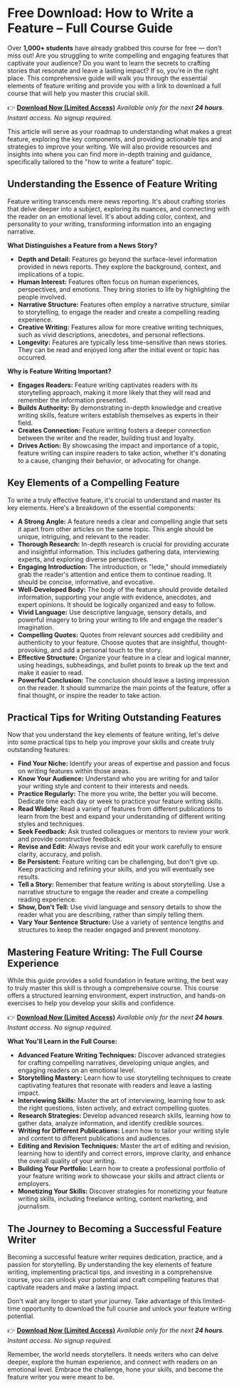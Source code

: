 # Free Download: How to Write a Feature – Full Course Guide

Over **1,000+ students** have already grabbed this course for free — don’t miss out!
Are you struggling to write compelling and engaging features that captivate your audience? Do you want to learn the secrets to crafting stories that resonate and leave a lasting impact? If so, you’re in the right place. This comprehensive guide will walk you through the essential elements of feature writing and provide you with a link to download a full course that will help you master this crucial skill.

👉 [**Download Now (Limited Access)**](https://udemywork.com/how-to-write-a-feature)
_Available only for the next **24 hours**. Instant access. No signup required._

This article will serve as your roadmap to understanding what makes a great feature, exploring the key components, and providing actionable tips and strategies to improve your writing. We will also provide resources and insights into where you can find more in-depth training and guidance, specifically tailored to the "how to write a feature" topic.

## Understanding the Essence of Feature Writing

Feature writing transcends mere news reporting. It's about crafting stories that delve deeper into a subject, exploring its nuances, and connecting with the reader on an emotional level. It's about adding color, context, and personality to your writing, transforming information into an engaging narrative.

**What Distinguishes a Feature from a News Story?**

*   **Depth and Detail:** Features go beyond the surface-level information provided in news reports. They explore the background, context, and implications of a topic.
*   **Human Interest:** Features often focus on human experiences, perspectives, and emotions. They bring stories to life by highlighting the people involved.
*   **Narrative Structure:** Features often employ a narrative structure, similar to storytelling, to engage the reader and create a compelling reading experience.
*   **Creative Writing:** Features allow for more creative writing techniques, such as vivid descriptions, anecdotes, and personal reflections.
*   **Longevity:** Features are typically less time-sensitive than news stories. They can be read and enjoyed long after the initial event or topic has occurred.

**Why is Feature Writing Important?**

*   **Engages Readers:** Feature writing captivates readers with its storytelling approach, making it more likely that they will read and remember the information presented.
*   **Builds Authority:** By demonstrating in-depth knowledge and creative writing skills, feature writers establish themselves as experts in their field.
*   **Creates Connection:** Feature writing fosters a deeper connection between the writer and the reader, building trust and loyalty.
*   **Drives Action:** By showcasing the impact and importance of a topic, feature writing can inspire readers to take action, whether it's donating to a cause, changing their behavior, or advocating for change.

## Key Elements of a Compelling Feature

To write a truly effective feature, it's crucial to understand and master its key elements. Here's a breakdown of the essential components:

*   **A Strong Angle:** A feature needs a clear and compelling angle that sets it apart from other articles on the same topic. This angle should be unique, intriguing, and relevant to the reader.
*   **Thorough Research:** In-depth research is crucial for providing accurate and insightful information. This includes gathering data, interviewing experts, and exploring diverse perspectives.
*   **Engaging Introduction:** The introduction, or "lede," should immediately grab the reader's attention and entice them to continue reading. It should be concise, informative, and evocative.
*   **Well-Developed Body:** The body of the feature should provide detailed information, supporting your angle with evidence, anecdotes, and expert opinions. It should be logically organized and easy to follow.
*   **Vivid Language:** Use descriptive language, sensory details, and powerful imagery to bring your writing to life and engage the reader's imagination.
*   **Compelling Quotes:** Quotes from relevant sources add credibility and authenticity to your feature. Choose quotes that are insightful, thought-provoking, and add a personal touch to the story.
*   **Effective Structure:** Organize your feature in a clear and logical manner, using headings, subheadings, and bullet points to break up the text and make it easier to read.
*   **Powerful Conclusion:** The conclusion should leave a lasting impression on the reader. It should summarize the main points of the feature, offer a final thought, or inspire the reader to take action.

## Practical Tips for Writing Outstanding Features

Now that you understand the key elements of feature writing, let's delve into some practical tips to help you improve your skills and create truly outstanding features:

*   **Find Your Niche:** Identify your areas of expertise and passion and focus on writing features within those areas.
*   **Know Your Audience:** Understand who you are writing for and tailor your writing style and content to their interests and needs.
*   **Practice Regularly:** The more you write, the better you will become. Dedicate time each day or week to practice your feature writing skills.
*   **Read Widely:** Read a variety of features from different publications to learn from the best and expand your understanding of different writing styles and techniques.
*   **Seek Feedback:** Ask trusted colleagues or mentors to review your work and provide constructive feedback.
*   **Revise and Edit:** Always revise and edit your work carefully to ensure clarity, accuracy, and polish.
*   **Be Persistent:** Feature writing can be challenging, but don't give up. Keep practicing and refining your skills, and you will eventually see results.
*   **Tell a Story:** Remember that feature writing is about storytelling. Use a narrative structure to engage the reader and create a compelling reading experience.
*   **Show, Don't Tell:** Use vivid language and sensory details to show the reader what you are describing, rather than simply telling them.
*   **Vary Your Sentence Structure:** Use a variety of sentence lengths and structures to keep the reader engaged and prevent monotony.

## Mastering Feature Writing: The Full Course Experience

While this guide provides a solid foundation in feature writing, the best way to truly master this skill is through a comprehensive course. This course offers a structured learning environment, expert instruction, and hands-on exercises to help you develop your skills and confidence.

👉 [**Download Now (Limited Access)**](https://udemywork.com/how-to-write-a-feature)
_Available only for the next **24 hours**. Instant access. No signup required._

**What You'll Learn in the Full Course:**

*   **Advanced Feature Writing Techniques:** Discover advanced strategies for crafting compelling narratives, developing unique angles, and engaging readers on an emotional level.
*   **Storytelling Mastery:** Learn how to use storytelling techniques to create captivating features that resonate with readers and leave a lasting impact.
*   **Interviewing Skills:** Master the art of interviewing, learning how to ask the right questions, listen actively, and extract compelling quotes.
*   **Research Strategies:** Develop advanced research skills, learning how to gather data, analyze information, and identify credible sources.
*   **Writing for Different Publications:** Learn how to tailor your writing style and content to different publications and audiences.
*   **Editing and Revision Techniques:** Master the art of editing and revision, learning how to identify and correct errors, improve clarity, and enhance the overall quality of your writing.
*   **Building Your Portfolio:** Learn how to create a professional portfolio of your feature writing work to showcase your skills and attract clients or employers.
*   **Monetizing Your Skills:** Discover strategies for monetizing your feature writing skills, including freelance writing, content marketing, and journalism.

## The Journey to Becoming a Successful Feature Writer

Becoming a successful feature writer requires dedication, practice, and a passion for storytelling. By understanding the key elements of feature writing, implementing practical tips, and investing in a comprehensive course, you can unlock your potential and craft compelling features that captivate readers and make a lasting impact.

Don't wait any longer to start your journey. Take advantage of this limited-time opportunity to download the full course and unlock your feature writing potential.

👉 [**Download Now (Limited Access)**](https://udemywork.com/how-to-write-a-feature)
_Available only for the next **24 hours**. Instant access. No signup required._

Remember, the world needs storytellers. It needs writers who can delve deeper, explore the human experience, and connect with readers on an emotional level. Embrace the challenge, hone your skills, and become the feature writer you were meant to be.
